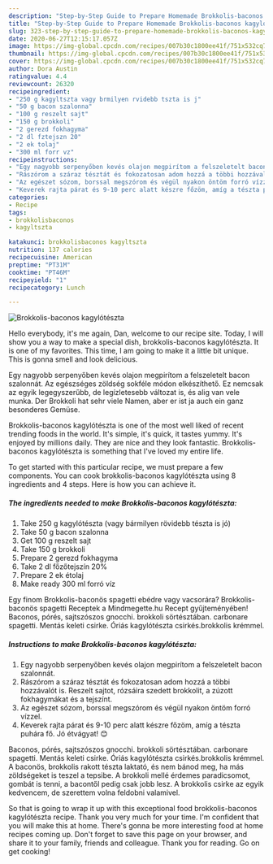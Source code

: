 ```yaml
---
description: "Step-by-Step Guide to Prepare Homemade Brokkolis-baconos kagylótészta"
title: "Step-by-Step Guide to Prepare Homemade Brokkolis-baconos kagylótészta"
slug: 323-step-by-step-guide-to-prepare-homemade-brokkolis-baconos-kagyloteszta
date: 2020-06-27T12:15:17.057Z
image: https://img-global.cpcdn.com/recipes/007b30c1800ee41f/751x532cq70/brokkolis-baconos-kagyloteszta-recept-foto.jpg
thumbnail: https://img-global.cpcdn.com/recipes/007b30c1800ee41f/751x532cq70/brokkolis-baconos-kagyloteszta-recept-foto.jpg
cover: https://img-global.cpcdn.com/recipes/007b30c1800ee41f/751x532cq70/brokkolis-baconos-kagyloteszta-recept-foto.jpg
author: Dora Austin
ratingvalue: 4.4
reviewcount: 26320
recipeingredient:
- "250 g kagyltszta vagy brmilyen rvidebb tszta is j"
- "50 g bacon szalonna"
- "100 g reszelt sajt"
- "150 g brokkoli"
- "2 gerezd fokhagyma"
- "2 dl fztejszn 20"
- "2 ek tolaj"
- "300 ml forr vz"
recipeinstructions:
- "Egy nagyobb serpenyőben kevés olajon megpirítom a felszeletelt bacon szalonnát."
- "Rászórom a száraz tésztát és fokozatosan adom hozzá a többi hozzávalót is. Reszelt sajtot, rózsáira szedett brokkolit, a zúzott fokhagymákat és a tejszínt."
- "Az egészet sózom, borssal megszórom és végül nyakon öntöm forró vízzel."
- "Keverek rajta párat és 9-10 perc alatt készre főzöm, amíg a tészta puhára fő. Jó étvágyat! 😊"
categories:
- Recipe
tags:
- brokkolisbaconos
- kagyltszta

katakunci: brokkolisbaconos kagyltszta 
nutrition: 137 calories
recipecuisine: American
preptime: "PT31M"
cooktime: "PT46M"
recipeyield: "1"
recipecategory: Lunch

---
```



![Brokkolis-baconos kagylótészta](https://img-global.cpcdn.com/recipes/007b30c1800ee41f/751x532cq70/brokkolis-baconos-kagyloteszta-recept-foto.jpg)

Hello everybody, it's me again, Dan, welcome to our recipe site. Today, I will show you a way to make a special dish, brokkolis-baconos kagylótészta. It is one of my favorites. This time, I am going to make it a little bit unique. This is gonna smell and look delicious.

Egy nagyobb serpenyőben kevés olajon megpirítom a felszeletelt bacon szalonnát. Az egészséges zöldség sokféle módon elkészíthető. Ez nemcsak az egyik legegyszerűbb, de legízletesebb változat is, és alig van vele munka. Der Brokkoli hat sehr viele Namen, aber er ist ja auch ein ganz besonderes Gemüse.

Brokkolis-baconos kagylótészta is one of the most well liked of recent trending foods in the world. It's simple, it's quick, it tastes yummy. It's enjoyed by millions daily. They are nice and they look fantastic. Brokkolis-baconos kagylótészta is something that I've loved my entire life.


To get started with this particular recipe, we must prepare a few components. You can cook brokkolis-baconos kagylótészta using 8 ingredients and 4 steps. Here is how you can achieve it.

<!--inarticleads1-->

##### The ingredients needed to make Brokkolis-baconos kagylótészta:

1. Take 250 g kagylótészta (vagy bármilyen rövidebb tészta is jó)
1. Take 50 g bacon szalonna
1. Get 100 g reszelt sajt
1. Take 150 g brokkoli
1. Prepare 2 gerezd fokhagyma
1. Take 2 dl főzőtejszín 20%
1. Prepare 2 ek étolaj
1. Make ready 300 ml forró víz


Egy finom Brokkolis-baconös spagetti ebédre vagy vacsorára? Brokkolis-baconös spagetti Receptek a Mindmegette.hu Recept gyűjteményében! Baconos, pórés, sajtszószos gnocchi. brokkoli sörtésztában. carbonare spagetti. Mentás keleti csirke. Óriás kagylótészta csirkés.brokkolis krémmel. 

<!--inarticleads2-->

##### Instructions to make Brokkolis-baconos kagylótészta:

1. Egy nagyobb serpenyőben kevés olajon megpirítom a felszeletelt bacon szalonnát.
1. Rászórom a száraz tésztát és fokozatosan adom hozzá a többi hozzávalót is. Reszelt sajtot, rózsáira szedett brokkolit, a zúzott fokhagymákat és a tejszínt.
1. Az egészet sózom, borssal megszórom és végül nyakon öntöm forró vízzel.
1. Keverek rajta párat és 9-10 perc alatt készre főzöm, amíg a tészta puhára fő. Jó étvágyat! 😊


Baconos, pórés, sajtszószos gnocchi. brokkoli sörtésztában. carbonare spagetti. Mentás keleti csirke. Óriás kagylótészta csirkés.brokkolis krémmel. A baconös, brokkolis rakott tészta laktató, és nem bánod meg, ha más zöldségeket is teszel a tepsibe. A brokkoli mellé érdemes paradicsomot, gombát is tenni, a bacontől pedig csak jobb lesz. A brokkolis csirke az egyik kedvencem, de szerettem volna feldobni valamivel. 

So that is going to wrap it up with this exceptional food brokkolis-baconos kagylótészta recipe. Thank you very much for your time. I'm confident that you will make this at home. There's gonna be more interesting food at home recipes coming up. Don't forget to save this page on your browser, and share it to your family, friends and colleague. Thank you for reading. Go on get cooking!
